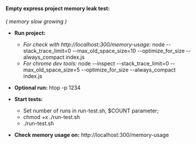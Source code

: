 #### Empty express project memory leak test:
*( memory slow growing )*

- **Run project:**
  - *For check with http://localhost:300/memory-usage:* node --stack_trace_limit=0 --max_old_space_size=10 --optimize_for_size --always_compact index.js
  - *For chrome dev tools:* node --inspect --stack_trace_limit=0 --max_old_space_size=5 --optimize_for_size --always_compact index.js

- **Optional run:** htop -p 1234
- **Start tests:**
  - Set number of runs in run-test.sh, $COUNT parameter;
  - chmod +x ./run-test.sh
  - ./run-test.sh

- **Check memory usage on:** http://localhost:300/memory-usage